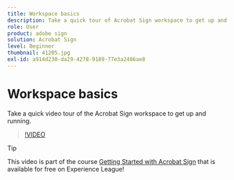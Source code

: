 ```yaml
---
title: Workspace basics
description: Take a quick tour of Acrobat Sign workspace to get up and running
role: User
product: adobe sign
solution: Acrobat Sign
level: Beginner
thumbnail: 41205.jpg
exl-id: a914d230-da29-4278-9189-77e3a2486ae8
---
```

# Workspace basics

Take a quick video tour of the Acrobat Sign workspace to get up and running.

>[!VIDEO](https://video.tv.adobe.com/v/41205?hidetitle=true)

>[!TIP]
>
>This video is part of the course [Getting Started with Acrobat Sign](https://experienceleague.adobe.com/?recommended=Sign-U-1-2020.1) that is available for free on Experience League!

